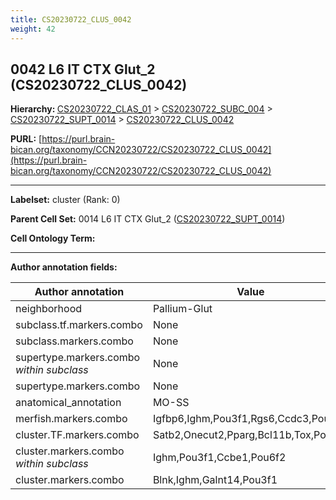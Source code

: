 ```yaml
---
title: CS20230722_CLUS_0042
weight: 42
---
```

## 0042 L6 IT CTX Glut_2 (CS20230722_CLUS_0042)
<b>Hierarchy: </b>
[CS20230722_CLAS_01](../CS20230722_CLAS_01) >
[CS20230722_SUBC_004](../CS20230722_SUBC_004) >
[CS20230722_SUPT_0014](../CS20230722_SUPT_0014) >
[CS20230722_CLUS_0042](../CS20230722_CLUS_0042)

**PURL:** [https://purl.brain-bican.org/taxonomy/CCN20230722/CS20230722_CLUS_0042](https://purl.brain-bican.org/taxonomy/CCN20230722/CS20230722_CLUS_0042)

---


**Labelset:** cluster (Rank: 0)

**Parent Cell Set:** 0014 L6 IT CTX Glut_2 ([CS20230722_SUPT_0014](../CS20230722_SUPT_0014))



**Cell Ontology Term:** 

[MARKER GENES.]: #


---

[TRANSFERRED ANNOTATIONS.]: #


[AUTHOR ANNOTATION FIELDS.]: #


**Author annotation fields:**

| Author annotation | Value |
|-------------------|-------|
|neighborhood|Pallium-Glut|
|subclass.tf.markers.combo|None|
|subclass.markers.combo|None|
|supertype.markers.combo _within subclass_|None|
|supertype.markers.combo|None|
|anatomical_annotation|MO-SS|
|merfish.markers.combo|Igfbp6,Ighm,Pou3f1,Rgs6,Ccdc3,Pou6f2|
|cluster.TF.markers.combo|Satb2,Onecut2,Pparg,Bcl11b,Tox,Pou6f2|
|cluster.markers.combo _within subclass_|Ighm,Pou3f1,Ccbe1,Pou6f2|
|cluster.markers.combo|Blnk,Ighm,Galnt14,Pou3f1|
